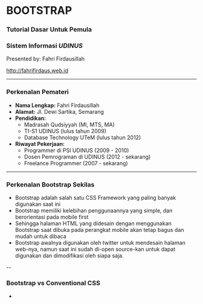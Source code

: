 # BOOTSTRAP
### Tutorial Dasar Untuk Pemula
### Sistem Informasi *UDINUS*

Presented by: Fahri Firdausillah

http://fahrifirdaus.web.id

---

### Perkenalan Pemateri

- **Nama Lengkap:** Fahri Firdausillah
- **Alamat:** Jl. Dewi Sartika, Semarang
- **Pendidikan:**
	- Madrasah Qudsiyyah (MI, MTS, MA)
	- TI-S1 UDINUS (lulus tahun 2009)
	- Database Technology UTeM (lulus tahun 2012)
- **Riwayat Pekerjaan:** 
	- Programmer di PSI UDINUS (2009 - 2010)
	- Dosen Pemrograman di UDINUS (2012 - sekarang)
	- Freelance Programmer (2007 - sekarang)
    
---

### Perkenalan Bootstrap Sekilas

- Bootstrap adalah salah satu CSS Framework yang paling banyak digunakan saat ini
- Bootstrap memiliki kelebihan penggunaannya yang simple, dan berorientasi pada mobile first
- Sehingga halaman HTML yang didesain dengan menggunakan Bootstrap saat dibuka pada perangkat mobile akan tetap bagus dan mudah untuk dibaca
- Bootstrap awalnya digunakan oleh twitter untuk mendesain halaman web-nya, namun saat ini sudah di-open source-kan untuk dapat digunakan dan dimodifikasi oleh siapa saja.

--

### Bootstrap vs Conventional CSS

- 